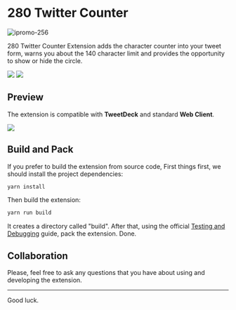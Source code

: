 # 280 Twitter Counter

![ipromo-256](https://user-images.githubusercontent.com/435658/66169161-1e2fe580-e648-11e9-836e-5c8a9b0cb9c0.png)


280 Twitter Counter Extension adds the character counter into your tweet form, warns you about the 140 character limit and provides the opportunity to show or hide the circle. 

[![](https://developer.chrome.com/webstore/images/ChromeWebStore_Badge_v2_206x58.png)](https://chrome.google.com/webstore/detail/old-school-twitter/ieemcojejhalpakennbgfjeinfakibck)
[![](https://addons.cdn.mozilla.net/static/img/addons-buttons/AMO-button_1.png)](https://chrome.google.com/webstore/detail/old-school-twitter/ieemcojejhalpakennbgfjeinfakibck)


## Preview

The extension is compatible with **TweetDeck** and standard **Web Client**.  

![](https://user-images.githubusercontent.com/435658/66168316-a660bb80-e645-11e9-89cf-ce6c7ad24e6a.png)


## Build and Pack 

If you prefer to build the extension from source code, First things first, we should install the project dependencies:

```sh
yarn install
```

Then build the extension:

```sh
yarn run build
```

It creates a directory called "build". After that, using the official [Testing and Debugging](https://dev.opera.com/extensions/testing/) guide, pack the extension. Done.


## Collaboration

Please, feel free to ask any questions that you have about using and developing the extension.

---
Good luck.
